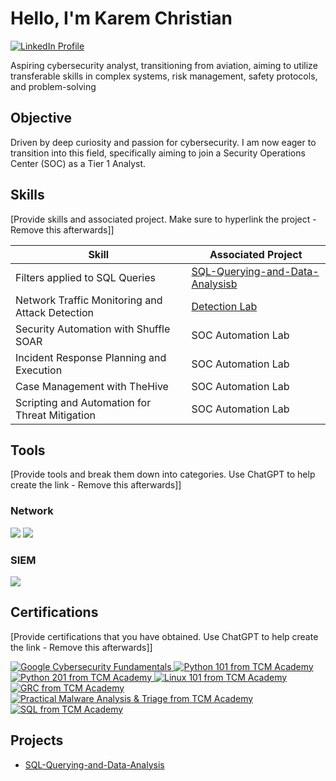 # Hello, I'm Karem Christian
<a href="https://www.linkedin.com/in/karem-christian-erco-46a43b211" target="_blank">
    <img src="https://img.shields.io/badge/-LinkedIn-0072b1?&style=for-the-badge&logo=linkedin&logoColor=white" alt="LinkedIn Profile" />
  </a>



Aspiring cybersecurity analyst, transitioning from aviation, aiming to utilize transferable skills in complex systems, risk management, safety protocols, and problem-solving

## Objective

Driven by deep curiosity and passion for cybersecurity. I am now eager to transition into this field, specifically aiming to join a Security Operations Center (SOC) as a Tier 1 Analyst.

## Skills
[Provide skills and associated project. Make sure to hyperlink the project - Remove this afterwards]]

| Skill                                         | Associated Project         |
|-----------------------------------------------|----------------------------|
| Filters applied to SQL Queries          | <a href="github.com/chriske00/SQL-Querying-and-Data-Analysis">SQL-Querying-and-Data-Analysisb</a>|
| Network Traffic Monitoring and Attack Detection | <a href="https://google.com">Detection Lab</a>|
| Security Automation with Shuffle SOAR         | SOC Automation Lab|
| Incident Response Planning and Execution      | SOC Automation Lab|
| Case Management with TheHive                  | SOC Automation Lab|
| Scripting and Automation for Threat Mitigation | SOC Automation Lab|

## Tools
[Provide tools and break them down into categories. Use ChatGPT to help create the link - Remove this afterwards]]

### Network
<div>
    <img src="https://img.shields.io/badge/-Wireshark-1679A7?&style=for-the-badge&logo=Wireshark&logoColor=white" />
    <img src="https://img.shields.io/badge/-Suricata-EF3B2D?&style=for-the-badge&logo=Suricata&logoColor=white" />
  
### SIEM
<div>
    <img src="https://img.shields.io/badge/-Splunk-000000?&style=for-the-badge&logo=Splunk&logoColor=white" />

## Certifications
[Provide certifications that you have obtained. Use ChatGPT to help create the link - Remove this afterwards]]
<div>
<a href="https://grow.google/certificates/cybersecurity/">
    <img src="https://img.shields.io/badge/-Google%20Cybersecurity%20Fundamentals-FF0000?&style=for-the-badge&logo=google&logoColor=white" alt="Google Cybersecurity Fundamentals" />
  </a> <a href="https://tcm.com/courses/python-101">
    <img src="https://img.shields.io/badge/-Python%20101-3776AB?&style=for-the-badge&logo=python&logoColor=white" alt="Python 101 from TCM Academy" />
  </a>
  <a href="https://tcm.com/courses/python-201">
    <img src="https://img.shields.io/badge/-Python%20201-3776AB?&style=for-the-badge&logo=python&logoColor=white" alt="Python 201 from TCM Academy" />
  </a><a href="https://tcm.com/courses/linux-101">
    <img src="https://img.shields.io/badge/-Linux%20101-FCC624?&style=for-the-badge&logo=linux&logoColor=black" alt="Linux 101 from TCM Academy" />
  </a> <a href="https://tcm.com/courses/grc">
    <img src="https://img.shields.io/badge/-GRC-4285F4?&style=for-the-badge&logo=google&logoColor=white" alt="GRC from TCM Academy" />
  </a>
 <a href="https://tcm.com/courses/malware-analysis-triage">
    <img src="https://img.shields.io/badge/-Practical%20Malware%20Analysis%20%26%20Triage-4285F4?&style=for-the-badge&logo=google&logoColor=white" alt="Practical Malware Analysis & Triage from TCM Academy" />
  </a>
  <a href="https://tcm.com/courses/sql">
    <img src="https://img.shields.io/badge/-SQL-4285F4?&style=for-the-badge&logo=google&logoColor=white" alt="SQL from TCM Academy" />
  </a>
    
## Projects
- <a href="https://github.com/chriske00/SQL-Querying-and-Data-Analysis">SQL-Querying-and-Data-Analysis</a>
